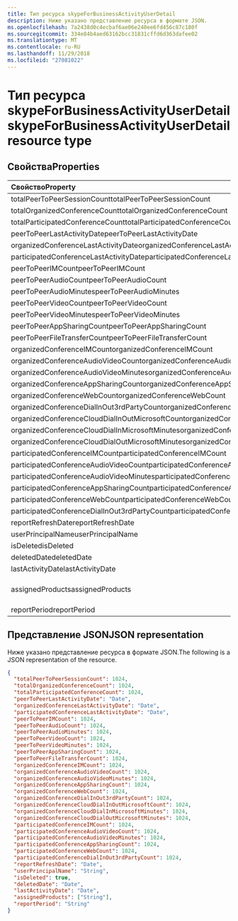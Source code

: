 ```yaml
---
title: Тип ресурса skypeForBusinessActivityUserDetail
description: Ниже указано представление ресурса в формате JSON.
ms.openlocfilehash: 7a2438d0c4ecbaf6ae06e240ee6fd456c87c180f
ms.sourcegitcommit: 334e84b4aed63162bcc31831cffd6d363dafee02
ms.translationtype: MT
ms.contentlocale: ru-RU
ms.lasthandoff: 11/29/2018
ms.locfileid: "27081022"
---
```

# <a name="skypeforbusinessactivityuserdetail-resource-type"></a><span data-ttu-id="0b166-103">Тип ресурса skypeForBusinessActivityUserDetail</span><span class="sxs-lookup"><span data-stu-id="0b166-103">skypeForBusinessActivityUserDetail resource type</span></span>

## <a name="properties"></a><span data-ttu-id="0b166-104">Свойства</span><span class="sxs-lookup"><span data-stu-id="0b166-104">Properties</span></span>

| <span data-ttu-id="0b166-105">Свойство</span><span class="sxs-lookup"><span data-stu-id="0b166-105">Property</span></span>                                 | <span data-ttu-id="0b166-106">Тип</span><span class="sxs-lookup"><span data-stu-id="0b166-106">Type</span></span>              |
| :--------------------------------------- | :---------------- |
| <span data-ttu-id="0b166-107">totalPeerToPeerSessionCount</span><span class="sxs-lookup"><span data-stu-id="0b166-107">totalPeerToPeerSessionCount</span></span>              | <span data-ttu-id="0b166-108">Int64</span><span class="sxs-lookup"><span data-stu-id="0b166-108">Int64</span></span>             |
| <span data-ttu-id="0b166-109">totalOrganizedConferenceCount</span><span class="sxs-lookup"><span data-stu-id="0b166-109">totalOrganizedConferenceCount</span></span>            | <span data-ttu-id="0b166-110">Int64</span><span class="sxs-lookup"><span data-stu-id="0b166-110">Int64</span></span>             |
| <span data-ttu-id="0b166-111">totalParticipatedConferenceCount</span><span class="sxs-lookup"><span data-stu-id="0b166-111">totalParticipatedConferenceCount</span></span>         | <span data-ttu-id="0b166-112">Int64</span><span class="sxs-lookup"><span data-stu-id="0b166-112">Int64</span></span>             |
| <span data-ttu-id="0b166-113">peerToPeerLastActivityDate</span><span class="sxs-lookup"><span data-stu-id="0b166-113">peerToPeerLastActivityDate</span></span>               | <span data-ttu-id="0b166-114">Date</span><span class="sxs-lookup"><span data-stu-id="0b166-114">Date</span></span>              |
| <span data-ttu-id="0b166-115">organizedConferenceLastActivityDate</span><span class="sxs-lookup"><span data-stu-id="0b166-115">organizedConferenceLastActivityDate</span></span>      | <span data-ttu-id="0b166-116">Date</span><span class="sxs-lookup"><span data-stu-id="0b166-116">Date</span></span>              |
| <span data-ttu-id="0b166-117">participatedConferenceLastActivityDate</span><span class="sxs-lookup"><span data-stu-id="0b166-117">participatedConferenceLastActivityDate</span></span>   | <span data-ttu-id="0b166-118">Date</span><span class="sxs-lookup"><span data-stu-id="0b166-118">Date</span></span>              |
| <span data-ttu-id="0b166-119">peerToPeerIMCount</span><span class="sxs-lookup"><span data-stu-id="0b166-119">peerToPeerIMCount</span></span>                        | <span data-ttu-id="0b166-120">Int64</span><span class="sxs-lookup"><span data-stu-id="0b166-120">Int64</span></span>             |
| <span data-ttu-id="0b166-121">peerToPeerAudioCount</span><span class="sxs-lookup"><span data-stu-id="0b166-121">peerToPeerAudioCount</span></span>                     | <span data-ttu-id="0b166-122">Int64</span><span class="sxs-lookup"><span data-stu-id="0b166-122">Int64</span></span>             |
| <span data-ttu-id="0b166-123">peerToPeerAudioMinutes</span><span class="sxs-lookup"><span data-stu-id="0b166-123">peerToPeerAudioMinutes</span></span>                   | <span data-ttu-id="0b166-124">Int64</span><span class="sxs-lookup"><span data-stu-id="0b166-124">Int64</span></span>             |
| <span data-ttu-id="0b166-125">peerToPeerVideoCount</span><span class="sxs-lookup"><span data-stu-id="0b166-125">peerToPeerVideoCount</span></span>                     | <span data-ttu-id="0b166-126">Int64</span><span class="sxs-lookup"><span data-stu-id="0b166-126">Int64</span></span>             |
| <span data-ttu-id="0b166-127">peerToPeerVideoMinutes</span><span class="sxs-lookup"><span data-stu-id="0b166-127">peerToPeerVideoMinutes</span></span>                   | <span data-ttu-id="0b166-128">Int64</span><span class="sxs-lookup"><span data-stu-id="0b166-128">Int64</span></span>             |
| <span data-ttu-id="0b166-129">peerToPeerAppSharingCount</span><span class="sxs-lookup"><span data-stu-id="0b166-129">peerToPeerAppSharingCount</span></span>                | <span data-ttu-id="0b166-130">Int64</span><span class="sxs-lookup"><span data-stu-id="0b166-130">Int64</span></span>             |
| <span data-ttu-id="0b166-131">peerToPeerFileTransferCount</span><span class="sxs-lookup"><span data-stu-id="0b166-131">peerToPeerFileTransferCount</span></span>              | <span data-ttu-id="0b166-132">Int64</span><span class="sxs-lookup"><span data-stu-id="0b166-132">Int64</span></span>             |
| <span data-ttu-id="0b166-133">organizedConferenceIMCount</span><span class="sxs-lookup"><span data-stu-id="0b166-133">organizedConferenceIMCount</span></span>               | <span data-ttu-id="0b166-134">Int64</span><span class="sxs-lookup"><span data-stu-id="0b166-134">Int64</span></span>             |
| <span data-ttu-id="0b166-135">organizedConferenceAudioVideoCount</span><span class="sxs-lookup"><span data-stu-id="0b166-135">organizedConferenceAudioVideoCount</span></span>       | <span data-ttu-id="0b166-136">Int64</span><span class="sxs-lookup"><span data-stu-id="0b166-136">Int64</span></span>             |
| <span data-ttu-id="0b166-137">organizedConferenceAudioVideoMinutes</span><span class="sxs-lookup"><span data-stu-id="0b166-137">organizedConferenceAudioVideoMinutes</span></span>     | <span data-ttu-id="0b166-138">Int64</span><span class="sxs-lookup"><span data-stu-id="0b166-138">Int64</span></span>             |
| <span data-ttu-id="0b166-139">organizedConferenceAppSharingCount</span><span class="sxs-lookup"><span data-stu-id="0b166-139">organizedConferenceAppSharingCount</span></span>       | <span data-ttu-id="0b166-140">Int64</span><span class="sxs-lookup"><span data-stu-id="0b166-140">Int64</span></span>             |
| <span data-ttu-id="0b166-141">organizedConferenceWebCount</span><span class="sxs-lookup"><span data-stu-id="0b166-141">organizedConferenceWebCount</span></span>              | <span data-ttu-id="0b166-142">Int64</span><span class="sxs-lookup"><span data-stu-id="0b166-142">Int64</span></span>             |
| <span data-ttu-id="0b166-143">organizedConferenceDialInOut3rdPartyCount</span><span class="sxs-lookup"><span data-stu-id="0b166-143">organizedConferenceDialInOut3rdPartyCount</span></span> | <span data-ttu-id="0b166-144">Int64</span><span class="sxs-lookup"><span data-stu-id="0b166-144">Int64</span></span>             |
| <span data-ttu-id="0b166-145">organizedConferenceCloudDialInOutMicrosoftCount</span><span class="sxs-lookup"><span data-stu-id="0b166-145">organizedConferenceCloudDialInOutMicrosoftCount</span></span> | <span data-ttu-id="0b166-146">Int64</span><span class="sxs-lookup"><span data-stu-id="0b166-146">Int64</span></span>             |
| <span data-ttu-id="0b166-147">organizedConferenceCloudDialInMicrosoftMinutes</span><span class="sxs-lookup"><span data-stu-id="0b166-147">organizedConferenceCloudDialInMicrosoftMinutes</span></span> | <span data-ttu-id="0b166-148">Int64</span><span class="sxs-lookup"><span data-stu-id="0b166-148">Int64</span></span>             |
| <span data-ttu-id="0b166-149">organizedConferenceCloudDialOutMicrosoftMinutes</span><span class="sxs-lookup"><span data-stu-id="0b166-149">organizedConferenceCloudDialOutMicrosoftMinutes</span></span> | <span data-ttu-id="0b166-150">Int64</span><span class="sxs-lookup"><span data-stu-id="0b166-150">Int64</span></span>             |
| <span data-ttu-id="0b166-151">participatedConferenceIMCount</span><span class="sxs-lookup"><span data-stu-id="0b166-151">participatedConferenceIMCount</span></span>           | <span data-ttu-id="0b166-152">Int64</span><span class="sxs-lookup"><span data-stu-id="0b166-152">Int64</span></span>             |
| <span data-ttu-id="0b166-153">participatedConferenceAudioVideoCount</span><span class="sxs-lookup"><span data-stu-id="0b166-153">participatedConferenceAudioVideoCount</span></span>   | <span data-ttu-id="0b166-154">Int64</span><span class="sxs-lookup"><span data-stu-id="0b166-154">Int64</span></span>             |
| <span data-ttu-id="0b166-155">participatedConferenceAudioVideoMinutes</span><span class="sxs-lookup"><span data-stu-id="0b166-155">participatedConferenceAudioVideoMinutes</span></span> | <span data-ttu-id="0b166-156">Int64</span><span class="sxs-lookup"><span data-stu-id="0b166-156">Int64</span></span>             |
| <span data-ttu-id="0b166-157">participatedConferenceAppSharingCount</span><span class="sxs-lookup"><span data-stu-id="0b166-157">participatedConferenceAppSharingCount</span></span>   | <span data-ttu-id="0b166-158">Int64</span><span class="sxs-lookup"><span data-stu-id="0b166-158">Int64</span></span>             |
| <span data-ttu-id="0b166-159">participatedConferenceWebCount</span><span class="sxs-lookup"><span data-stu-id="0b166-159">participatedConferenceWebCount</span></span>          | <span data-ttu-id="0b166-160">Int64</span><span class="sxs-lookup"><span data-stu-id="0b166-160">Int64</span></span>             |
| <span data-ttu-id="0b166-161">participatedConferenceDialInOut3rdPartyCount</span><span class="sxs-lookup"><span data-stu-id="0b166-161">participatedConferenceDialInOut3rdPartyCount</span></span> | <span data-ttu-id="0b166-162">Int64</span><span class="sxs-lookup"><span data-stu-id="0b166-162">Int64</span></span>             |
| <span data-ttu-id="0b166-163">reportRefreshDate</span><span class="sxs-lookup"><span data-stu-id="0b166-163">reportRefreshDate</span></span>                        | <span data-ttu-id="0b166-164">Date</span><span class="sxs-lookup"><span data-stu-id="0b166-164">Date</span></span>              |
| <span data-ttu-id="0b166-165">userPrincipalName</span><span class="sxs-lookup"><span data-stu-id="0b166-165">userPrincipalName</span></span>                        | <span data-ttu-id="0b166-166">String</span><span class="sxs-lookup"><span data-stu-id="0b166-166">String</span></span>            |
| <span data-ttu-id="0b166-167">isDeleted</span><span class="sxs-lookup"><span data-stu-id="0b166-167">isDeleted</span></span>                                | <span data-ttu-id="0b166-168">Логический</span><span class="sxs-lookup"><span data-stu-id="0b166-168">Boolean</span></span>           |
| <span data-ttu-id="0b166-169">deletedDate</span><span class="sxs-lookup"><span data-stu-id="0b166-169">deletedDate</span></span>                              | <span data-ttu-id="0b166-170">Date</span><span class="sxs-lookup"><span data-stu-id="0b166-170">Date</span></span>              |
| <span data-ttu-id="0b166-171">lastActivityDate</span><span class="sxs-lookup"><span data-stu-id="0b166-171">lastActivityDate</span></span>                         | <span data-ttu-id="0b166-172">Date</span><span class="sxs-lookup"><span data-stu-id="0b166-172">Date</span></span>              |
| <span data-ttu-id="0b166-173">assignedProducts</span><span class="sxs-lookup"><span data-stu-id="0b166-173">assignedProducts</span></span>                         | <span data-ttu-id="0b166-174">Коллекция String</span><span class="sxs-lookup"><span data-stu-id="0b166-174">String collection</span></span> |
| <span data-ttu-id="0b166-175">reportPeriod</span><span class="sxs-lookup"><span data-stu-id="0b166-175">reportPeriod</span></span>                             | <span data-ttu-id="0b166-176">String</span><span class="sxs-lookup"><span data-stu-id="0b166-176">String</span></span>            |

## <a name="json-representation"></a><span data-ttu-id="0b166-177">Представление JSON</span><span class="sxs-lookup"><span data-stu-id="0b166-177">JSON representation</span></span>

<span data-ttu-id="0b166-178">Ниже указано представление ресурса в формате JSON.</span><span class="sxs-lookup"><span data-stu-id="0b166-178">The following is a JSON representation of the resource.</span></span>

<!-- {
  "blockType": "resource",
  "@odata.type": "microsoft.graph.skypeForBusinessActivityUserDetail"
} -->

```json
{
  "totalPeerToPeerSessionCount": 1024, 
  "totalOrganizedConferenceCount": 1024, 
  "totalParticipatedConferenceCount": 1024, 
  "peerToPeerLastActivityDate": "Date", 
  "organizedConferenceLastActivityDate": "Date", 
  "participatedConferenceLastActivityDate": "Date", 
  "peerToPeerIMCount": 1024, 
  "peerToPeerAudioCount": 1024, 
  "peerToPeerAudioMinutes": 1024, 
  "peerToPeerVideoCount": 1024, 
  "peerToPeerVideoMinutes": 1024, 
  "peerToPeerAppSharingCount": 1024, 
  "peerToPeerFileTransferCount": 1024, 
  "organizedConferenceIMCount": 1024, 
  "organizedConferenceAudioVideoCount": 1024, 
  "organizedConferenceAudioVideoMinutes": 1024, 
  "organizedConferenceAppSharingCount": 1024, 
  "organizedConferenceWebCount": 1024, 
  "organizedConferenceDialInOut3rdPartyCount": 1024, 
  "organizedConferenceCloudDialInOutMicrosoftCount": 1024, 
  "organizedConferenceCloudDialInMicrosoftMinutes": 1024, 
  "organizedConferenceCloudDialOutMicrosoftMinutes": 1024, 
  "participatedConferenceIMCount": 1024, 
  "participatedConferenceAudioVideoCount": 1024, 
  "participatedConferenceAudioVideoMinutes": 1024, 
  "participatedConferenceAppSharingCount": 1024, 
  "participatedConferenceWebCount": 1024, 
  "participatedConferenceDialInOut3rdPartyCount": 1024, 
  "reportRefreshDate": "Date", 
  "userPrincipalName": "String", 
  "isDeleted": true, 
  "deletedDate": "Date", 
  "lastActivityDate": "Date", 
  "assignedProducts": ["String"], 
  "reportPeriod": "String"
}
```
